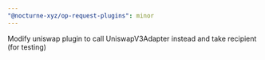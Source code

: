 ```yaml
---
"@nocturne-xyz/op-request-plugins": minor
---
```


Modify uniswap plugin to call UniswapV3Adapter instead and take recipient (for testing)

